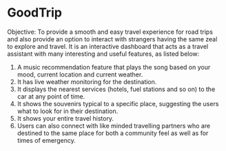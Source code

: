 # GoodTrip
Objective: To provide a smooth and easy travel experience for road trips and also provide an option to interact with strangers having the same zeal to explore and travel.
It is an interactive dashboard that acts as a travel assistant with many interesting and useful features, as listed below:
1. A music recommendation feature that plays the song based on your mood, current location and current weather.
2. It has live weather monitoring for the destination.
3. It displays the nearest services (hotels, fuel stations and so on) to the car at any point of time.
4. It shows the souvenirs typical to a specific place, suggesting the users what to look for in their destination.
5. It shows your entire travel history.
6. Users can also connect with like minded travelling partners who are destined to the same place for both a community feel as well as for times of emergency.
